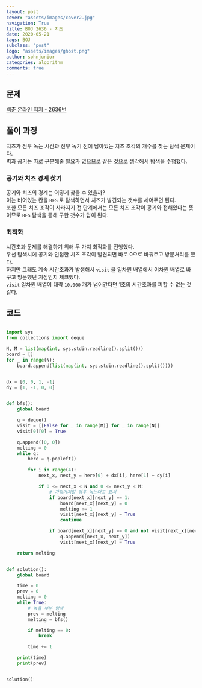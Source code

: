 ```yaml
---
layout: post
cover: "assets/images/cover2.jpg"
navigation: True
title: BOJ 2636 - 치즈
date: 2020-05-21
tags: BOJ
subclass: "post"
logo: "assets/images/ghost.png"
author: sohnjunior
categories: algorithm
comments: true
---
```


## 문제

[백준 온라인 저지 - 2636번](https://www.acmicpc.net/problem/2636)

## 풀이 과정

치즈가 전부 녹는 시간과 전부 녹기 전에 남아있는 치즈 조각의 개수를 찾는 탐색 문제이다. <br>
벽과 공기는 따로 구분해줄 필요가 없으므로 같은 것으로 생각해서 탐색을 수행했다. <br>

### 공기와 치즈 경계 찾기

공기와 치즈의 경계는 어떻게 찾을 수 있을까?<br>
이는 비어있는 칸을 `BFS` 로 탐색하면서 치즈가 발견되는 갯수를 세어주면 된다. <br>
또한 모든 치즈 조각이 사라지기 전 단계에서는 모든 치즈 조각이 공기와 접해있다는 뜻이므로 `BFS` 탐색을 통해 구한 갯수가 답이 된다. <br>

### 최적화

시간초과 문제를 해결하기 위해 두 가지 최적화를 진행했다. <br>
우선 탐색시에 공기와 인접한 치즈 조각이 발견되면 바로 0으로 바꿔주고 방문처리를 했다. <br>
하지만 그래도 계속 시간초과가 발생해서 `visit` 을 일차원 배열에서 이차원 배열로 바꾸고 방문했던 지점인지 체크했다. <br>
`visit` 일차원 배열이 대략 `10,000` 개가 넘어간다면 1초의 시간초과를 피할 수 없는 것 같다. <br>

## 코드

```python

import sys
from collections import deque

N, M = list(map(int, sys.stdin.readline().split()))
board = []
for _ in range(N):
    board.append(list(map(int, sys.stdin.readline().split())))


dx = [0, 0, 1, -1]
dy = [1, -1, 0, 0]


def bfs():
    global board

    q = deque()
    visit = [[False for _ in range(M)] for _ in range(N)]
    visit[0][0] = True

    q.append([0, 0])
    melting = 0
    while q:
        here = q.popleft()

        for i in range(4):
            next_x, next_y = here[0] + dx[i], here[1] + dy[i]

            if 0 <= next_x < N and 0 <= next_y < M:
                # 가장가지일 경우 녹는다고 표시
                if board[next_x][next_y] == 1:
                    board[next_x][next_y] = 0
                    melting += 1
                    visit[next_x][next_y] = True
                    continue

                if board[next_x][next_y] == 0 and not visit[next_x][next_y]:
                    q.append([next_x, next_y])
                    visit[next_x][next_y] = True

    return melting


def solution():
    global board

    time = 0
    prev = 0
    melting = 0
    while True:
        # 녹을 부분 탐색
        prev = melting
        melting = bfs()

        if melting == 0:
            break

        time += 1

    print(time)
    print(prev)


solution()

```
